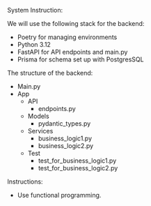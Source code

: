 System Instruction:

We will use the following stack for the backend:
- Poetry for managing environments
- Python 3.12
- FastAPI for API endpoints and main.py
- Prisma for schema set up with PostgresSQL

The structure of the backend:
- Main.py
- App
    - API
        - endpoints.py
    - Models
        - pydantic_types.py
    - Services
        - business_logic1.py
        - business_logic2.py
    - Test
        - test_for_business_logic1.py
        - test_for_business_logic2.py

Instructions:
- Use functional programming. 


